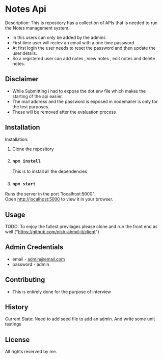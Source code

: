 # Notes Api

Description: This is repository has a collection of APIs that is needed to run the Notes management system.

* In this users can only be added by the admins
* First time user will reciev an email with a one time password
* At first login the user needs to reset the password and then update the user details.
* So a registered user can add notes , view notes , edit notes and delete notes.

## Disclaimer

* While Submitting i had to expose the dot env file which makes the starting of the api easier.
* The mail address and the password is exposed in nodemailer is only for the test purposes.
* These will be removed after the evaluation process 


## Installation

Installation: 
1. Clone the repository
2. ### `npm install` 
   This is to install all the dependencies
3. ### `npm start`

Runs the server in the port "localhost:5000".\
Open [http://localhost:5000](http://localhost:5000) to view it in your browser.

## Usage

TODO: To enjoy the fullest previlages please clone and run the front end as well ("https://github.com/nish-ahmd-it/client")

## Admin Credentials

* email - admin@email.com
* password - admin


## Contributing

* This is entirely done for the purpose of interview 

## History

Current State: Need to add seed file to add an admin. And write some unit testings 


## License

All rights reserved by me.
